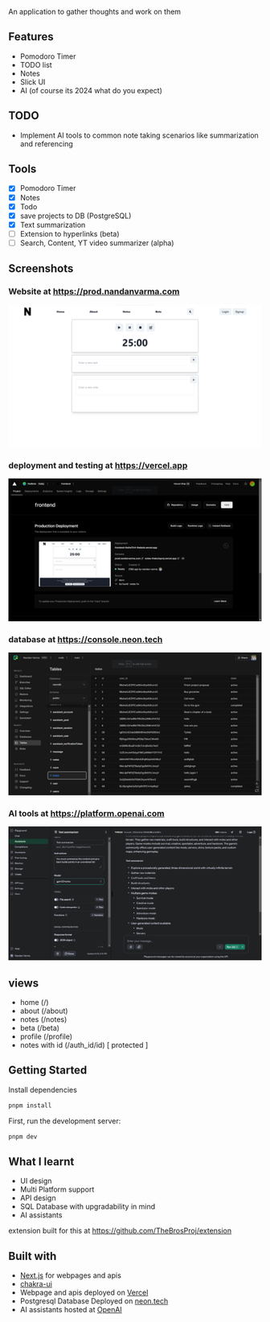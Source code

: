 
An application to gather thoughts and work on them

## Features

- Pomodoro Timer
- TODO list
- Notes
- Slick UI
- AI (of course its 2024 what do you expect)

## TODO
- Implement AI tools to common note taking scenarios like summarization and referencing

## Tools 
- [x] Pomodoro Timer
- [x] Notes
- [x] Todo  
- [x] save projects to DB (PostgreSQL)
- [x] Text summarization  
- [ ] Extension to hyperlinks (beta)
- [ ] Search, Content, YT video summarizer (alpha)

## Screenshots
### Website at https://prod.nandanvarma.com
![Website](screenshots/homepage.png)
### deployment and testing at https://vercel.app
![deployment](screenshots/deployment.png)
### database at https://console.neon.tech
![database](screenshots/database.png)
### AI tools at https://platform.openai.com
![AI](screenshots/AI.png)

## views
- home (/)
- about (/about)
- notes (/notes)
- beta (/beta)
- profile (/profile)
- notes with id (/auth_id/id) [ protected ]


## Getting Started

Install dependencies

```bash
pnpm install
```

First, run the development server:

```bash
pnpm dev
```

## What I learnt

- UI design
- Multi Platform support
- API design
- SQL Database with upgradability in mind
- AI assistants

extension built for this at https://github.com/TheBrosProj/extension


## Built with

- [Next.js](https://nextjs.org) for webpages and apis
- [chakra-ui](https://chakra-ui.com)
- Webpage and apis deployed on [Vercel](https://vercel.com)
- Postgresql Database Deployed on [neon.tech](https://neon.tech/)
- AI assistants hosted at [OpenAI](https://openai.com)
